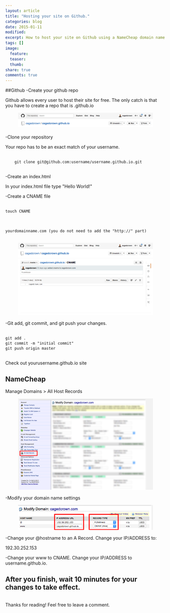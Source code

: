 ```yaml
---
layout: article
title: "Hosting your site on Github."
categories: blog
date: 2015-01-11
modified:
excerpt: How to host your site on Github using a NameCheap domain name.
tags: []
image:
  feature: 
  teaser: 
  thumb:
share: true
comments: true
---
```



##Github
-Create your github repo

Github allows every user to host their site for free. The only catch is that you have to create a repo that is <YourUsername>.github.io

<figure>
    <img src="../../images/github_io.png"></a>
</figure>

-Clone your repository

Your repo has to be an exact match of your username.
<pre>
    <code>
    git clone git@github.com:username/username.github.io.git
    </code>
</pre>

-Create an index.html

In your index.html file type "Hello World!"

-Create a CNAME file
<pre>
    <code>
touch CNAME
    </code>
</pre>
<pre>
    <code>
yourdomainname.com (you do not need to add the "http://" part)
    </code>
</pre>
<figure>
    <img src="../../images/cname.png"></a>
</figure>

-Git add, git commit, and git push your changes.
<pre>
    <code>
git add .
git commit -m "initial commit"
git push origin master
    </code>
</pre>
Check out yourusername.github.io site

## NameCheap
Manage Domains > All Host Records

<figure>
    <img src="../../images/all_host_records.png"></a>
</figure>

-Modify your domain name settings

<figure>
    <img src="../../images/manage_domain.png"></a>
</figure>
-Change your @hostname to an A Record. Change your IP/ADDRESS to:

192.30.252.153

-Change your www to CNAME. Change your IP/ADDRESS to username.github.io.

## After you finish, wait 10 minutes for your changes to take effect.

<br>
Thanks for reading! 
Feel free to leave a comment.
